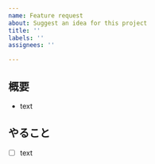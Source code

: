 ```yaml
---
name: Feature request
about: Suggest an idea for this project
title: ''
labels: ''
assignees: ''

---
```


## 概要
- text

## やること
- [ ] text
